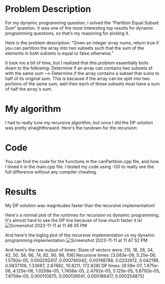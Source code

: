 # Problem Description
For my dynamic programming question, I solved the “Partition Equal Subset Sum” question. It was one of the most interesting top results for dynamic programming questions, so that’s my reasoning for picking it.

Here is the problem description:
“Given an integer array nums, return true if you can partition the array into two subsets such that the sum of the elements in both subsets is equal or false otherwise.”

It took me a bit of time, but I realized that this problem essentially boils down to the following:
Determine if an array can contains two subsets of with the same sum --> Determine if the array contains a subset that sums to half of its original sum.
This is because if the array can be split into two portions of the same sum, well then each of those subsets must have a sum of half the array's sum.

# My algorithm
I had to really tune my recursive algorithm, but once I did the DP solution was pretty straightforward. Here's the rundown for the recursion:



# Code
You can find the code for the functions in the canPartition.cpp file, and how I timed it in the main.cpp file. I tested my code using -O0 to really see the full difference without any compiler cheating.

# Results
My DP solution was magnitudes faster than the recursive implementation!

Here's a normal plot of the runtimes for recursion vs dynamic programming. It's almost hard to see the DP line because of how much faster it is!
![Screenshot 2023-11-11 at 11 48 05 PM](https://github.com/ethansirois/dp/assets/114622541/df1cc8b4-9cd4-4e9f-9439-1ccadd64830d)

And here's the loglog plot of the recursive implementation vs my dynamic programming implementation
![Screenshot 2023-11-11 at 11 47 52 PM](https://github.com/ethansirois/dp/assets/114622541/48e0cf97-e23c-47bd-b729-29743b14d50d)

And here's the raw output of times:
Sizes of vectors were: [10, 18, 26, 34, 42, 50, 58, 66, 74, 82, 90, 98, 106]
Recursive times: [3.083e-06, 5.25e-06, 1.5792e-05, 0.000292417, 0.000740042, 0.00198788, 0.0232612, 0.042198, 0.0837106, 1.33687, 2.67482, 10.8211, 172.828]
DP times: [9.59e-07, 1.875e-06, 4.125e-06, 1.0208e-05, 1.7458e-05, 2.4792e-05, 5.125e-05, 5.8792e-05, 7.8709e-05, 0.000110875, 0.000139541, 0.000186417, 0.000254875]
